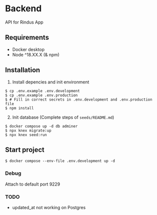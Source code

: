 # Backend

API for Rindus App

## Requirements

- Docker desktop
- Node ^18.XX.X (& npm)

## Installation

1. Install depencies and init environment

```shell
$ cp .env.example .env.development
$ cp .env.example .env.production
$ # Fill in correct secrets in .env.development and .env.production file
$ npm install
```

2. Init database (Complete steps of `seeds/README.md`)

```shell
$ docker compose up -d db adminer
$ npx knex migrate:up
$ npx knex seed:run
```

## Start project

```shell
$ docker compose --env-file .env.development up -d
```

### Debug

Attach to default port 9229

### TODO

- updated_at not working on Postgres
